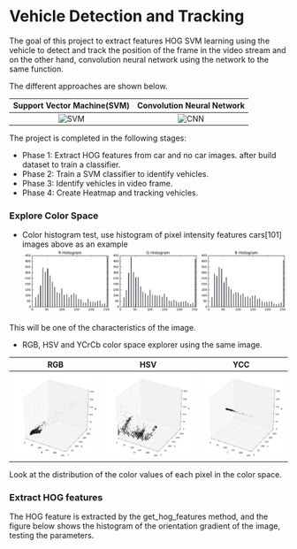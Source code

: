 # Vehicle Detection and Tracking

The goal of this project to extract features HOG SVM learning using the vehicle to detect and track the position of the frame in the video stream and on the other hand, convolution neural network using the network to the same function.

The different approaches are shown below.

Support Vector Machine(SVM)   |  Convolution Neural Network
:----------------------------:|:------------------------------:
![SVM](imgfile/track1.gif)    | ![CNN](imgfile/track2.gif)

The project is completed in the following stages:

- Phase 1: Extract HOG features from car and no car images. after build dataset to train a classifier.
- Phase 2: Train a SVM classifier to identify vehicles.
- Phase 3: Identify vehicles in video frame.
- Phase 4: Create Heatmap and tracking vehicles.

### Explore Color Space
- Color histogram test, use histogram of pixel intensity features
cars[101] images above as an example 
![RGB Histogram](img/rgb_hist.png)

This will be one of the characteristics of the image.

- RGB, HSV and YCrCb color space explorer using the same image.

RGB                        |  HSV                      |  YCC
:-------------------------:|:-------------------------:|:-------------------------:
![RGB](img/3d_r.png)       | ![HSV](img/3d_h.png)      | ![YCC](img/3d_y.png)

Look at the distribution of the color values of each pixel in the color space.
### Extract HOG features
The HOG feature is extracted by the get_hog_features method, and the figure below shows the histogram of the orientation gradient of the image, testing the parameters.
